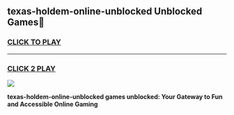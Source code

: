 
## texas-holdem-online-unblocked Unblocked Games👋
<h3>
<a href="https://news.freeplayer.one?title=texas-holdem-online-unblocked&ref=16F">CLICK TO PLAY</a></h3>
<hr>

<h3>
<a href="https://news.freeplayer.one?title=texas-holdem-online-unblocked&ref=16F">CLICK 2 PLAY</a>
  
</h3>

<a href="https://news.freeplayer.one?title=texas-holdem-online-unblocked&ref=16F/"><img src="https://clearcache.store/games.png"></a>


**texas-holdem-online-unblocked games unblocked: Your Gateway to Fun and Accessible Online Gaming**
